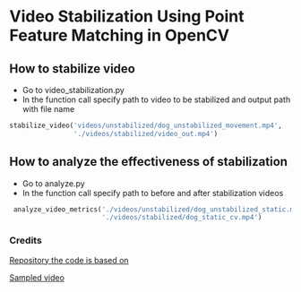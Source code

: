 # Video Stabilization Using Point Feature Matching in OpenCV

## How to stabilize video

- Go to video_stabilization.py
- In the function call specify path to video to be stabilized and output path with file name

```python
stabilize_video('videos/unstabilized/dog_unstabilized_movement.mp4', 
                './videos/stabilized/video_out.mp4')
```

## How to analyze the effectiveness of stabilization
- Go to analyze.py
- In the function call specify path to before and after stabilization videos

```python
 analyze_video_metrics('./videos/unstabilized/dog_unstabilized_static.mp4',
                       './videos/stabilized/dog_static_cv.mp4')
```

### Credits

[Repository the code is based on](https://github.com/spmallick/learnopencv/tree/master/VideoStabilization)

[Sampled video](https://www.youtube.com/watch?v=n2BwI-KhcYs)